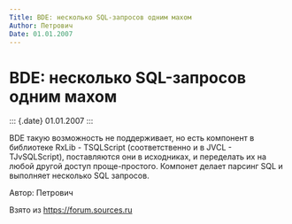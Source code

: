 ```yaml
---
Title: BDE: несколько SQL-запросов одним махом
Author: Петрович
Date: 01.01.2007
---
```



BDE: несколько SQL-запросов одним махом
=======================================

::: {.date}
01.01.2007
:::

BDE такую возможность не поддерживает, но есть компонент в библиотеке
RxLib - TSQLScript (соответственно и в JVCL - TJvSQLScript),
поставляются они в исходниках, и переделать их на любой другой доступ
проще-простого. Компонет делает парсинг SQL и выполняет несколько SQL
запросов.

Автор: Петрович

Взято из <https://forum.sources.ru>
